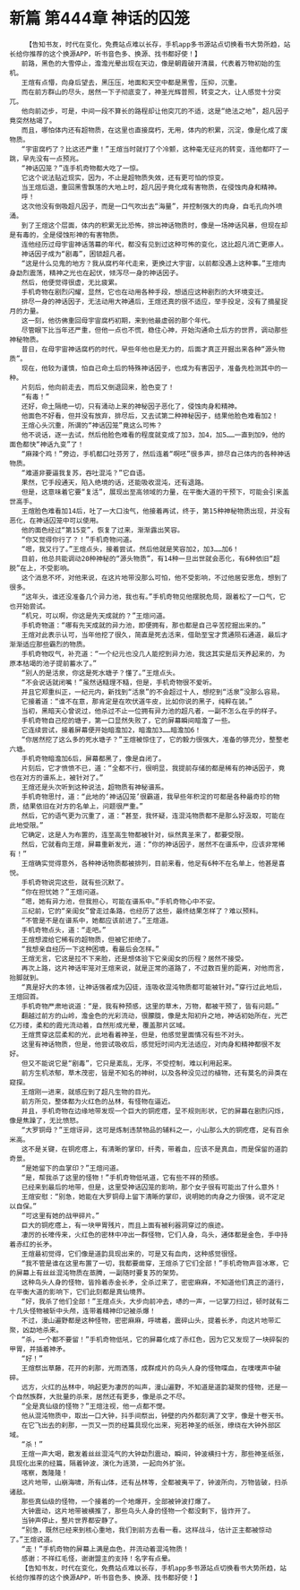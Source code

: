 # 新篇 第444章 神话的囚笼
        【告知书友，时代在变化，免费站点难以长存，手机app多书源站点切换看书大势所趋，站长给你推荐的这个换源APP，听书音色多、换源、找书都好使！】
       前路，黑色的大雪停止，澹澹光晕出现在天边，像是朝霞破开清晨，代表着万物初始的生机。
       王煊有点懵，向身后望去，黑压压，地面和天空中都是黑雪，压抑，沉重。
       而在前方群山的尽头，居然一下子彻底变了，神圣光辉普照，转变之大，让人感觉十分突兀。
       他向前迈步，可是，中间一段不算长的路程却让他突兀的不适，这是“绝法之地”，超凡因子竟突然枯竭了。
       而且，哪怕体内还有超物质，在这里也直接腐朽，无用，体内的积累，沉淀，像是化成了废物质。
       “宇宙腐朽了？比这还严重！”王煊当时就打了个冷颤，这种毫无征兆的转变，连他都吓了一跳，早先没有一点预兆。
       “神话囚笼？”连手机奇物都大吃了一惊。
       它这个说法贴近现实，因为，不止是超物质失效，还有更可怕的惊变。
       当王煊后退，重回黑雪飘落的大地上时，超凡因子竟化成有害物质，在侵蚀肉身和精神。
       呼！
       这次他没有倒吸超凡因子，而是一口气吹出去“海量”，并控制强大的肉身，自毛孔向外喷涌。
       到了王煊这个层面，体内的积累无比恐怖，排出神话物质时，像是一场神话风暴，但现在却是有毒的，全是侵蚀形神的有害物质。
       连他经历过母宇宙神话落幕的年代，都没有见到过这种可怖的变化，这比超凡消亡更瘆人。
       神话因子成为“剧毒”，困锁超凡者。
       “这是什么见鬼的地方？我从腐朽年代走来，更换过大宇宙，以前都没遇上这种事。”王煊肉身勐烈震荡，精神之光也在起伏，倾泻尽一身的神话因子。
       然后，他便觉得很虚，无比疲累。
       手机奇物在剧烈闪耀，显然，它也在动用各种手段，想适应这种剧烈的大环境变迁。
       排尽一身的神话因子，无法动用大神通后，王煊还真的很不适应，举手投足，没有了摘星捉月的力量。
       这一刻，他彷佛重回母宇宙腐朽初期，来到他最虚弱的那个年代。
       尽管眼下比当年还严重，但他一点也不慌，稳住心神，开始沟通命土后方的世界，调动那些神秘物质。
       昔日，在母宇宙神话腐朽的时代，早些年他也是无力的，后面才真正开掘出来各种“源头物质”。
       现在，他较为谨慎，怕自己命土后的特殊神话因子，也成为有害因子，准备先检测其中的一种。
       片刻后，他向前走去，而后又倒退回来，脸色变了！
       “有毒！”
       还好，命土隔绝一切，只有涌动上来的神秘因子恶化了，侵蚀肉身和精神。
       他面色不好看，但并没有放弃，排尽后，又去试第二种神秘因子，结果他脸色难看加2！
       王煊心头沉重，所谓的“神话囚笼”竟这么可怖？
       他不说话，逐一去试，然后他脸色难看的程度就变成了加3，加4，加5……一直到加9，他的面色都快“神话九变”了！
       “麻辣个鸡！”旁边，手机都口吐芬芳了，然后连着“啊呸”很多声，排尽自己体内的各种神话物质。
       “难道非要逼我复苏，吞吐混沌？”它自语。
       果然，它手段通天，陷入绝境的话，还能吸收混沌，还有退路。
       但是，这意味着它要“复活”，展现出至高领域的力量，在平衡大道的干预下，可能会引来盖世高手。
       王煊脸色难看加14后，吐了一大口浊气，他接着再试，终于，第15种神秘物质出现，并没有恶化，在神话囚笼中可以使用。
       他的面色经过“第15变”，恢复了过来，渐渐露出笑容。
       “你又觉得你行了？！”手机奇物问道。
       “嗯，我又行了。”王煊点头，接着尝试，然后他就是笑容加2，加3……加6！
       目前，他总共能调动20种神秘的“源头物质”，有14种一旦出世就会恶化，有6种依旧“超脱”在上，不受影响。
       这个消息不坏，对他来说，在这片地带没那么可怕，他不受影响，不过他居安思危，想到了很多。
       “这年头，谁还没准备几个异力池，我也有。”手机奇物见他摆脱危局，跟着松了一口气，它也开始尝试。
       “机兄，可以啊，你这是先天成就的？”王煊问道。
       手机奇物道：“哪有先天成就的异力池，即便拥有，那也都是自己辛苦挖掘出来的。”
       王煊对此表示认可，当年他挖了很久，简直是死去活来，借助至宝才贯通陨石通道，最后才渐渐适应那些霸烈的物质。
       手机奇物叹气，补充道：“一个纪元也没几人能挖到异力池，我这其实是后天养起来的，为原本枯竭的池子提前蓄水了。”
       “别人的是活泉，你这是死水塘子？懂了。”王煊点头。
       “不会说话就闭嘴！”虽然话糙理不糙，但是，手机奇物很不爱听。
       并且它郑重纠正，一纪元内，新找到“活泉”的不会超过十人，想挖到“活泉”没那么容易。
       它接着道：“谁不在意，那肯定是在吹伏道牛皮，比如你说的黑子，纯粹在装。”
       当初，黑暗天心曾说过，他杀过不止一位拥有异力池的超凡者，一副不怎么在乎的样子。
       手机奇物自己挖的塘子，第一口显然失败了，它的屏幕瞬间暗澹了一些。
       它连续尝试，接着屏幕便开始暗澹加2，暗澹加3……暗澹加6！
       “你居然挖了这么多的死水塘子？”王煊被惊住了，它的毅力很强大，准备的够充分，整整老六塘。
       手机奇物暗澹加6后，屏幕都黑了，像是自闭了。
       片刻后，它才愤愤不已，道：“全都不行，很明显，我提前存储的都是稀有的神话因子，竟也在对方的谱系上，被针对了。”
       王煊还是头次听到这种说法，超物质有神秘谱系。
       手机奇物思忖，道：“此地的‘神话囚笼’很霸道，我早些年积淀的可都是各种最奇珍的物质，结果依旧在对方的名单上，问题很严重。”
       然后，它的语气更为沉重了，道：“甚至，我怀疑，连混沌物质都不是那么好汲取，可能在此地受限。”
       它确定，这是人为布置的，连至高生物都被针对，纵然真圣来了，都要受限。
       然后，它就看向王煊，屏幕重新发光，道：“你的神话因子，居然不在谱系中，应该非常稀有！”
       王煊确实觉得意外，各种神话物质都被排列，目前来看，他足有6种不在名单上，他甚是喜悦。
       手机奇物说完这些，就有些沉默了。
       “你在担忧她？”王煊问道。
       “嗯，她有异力池，但我担心，可能在谱系中。”手机奇物心中不安。
       三纪前，它的“亲闺女”曾走过条路，也经历了这些，最终结果怎样了？难以预料。
       “不管是不是在谱系中，她都应该前进了。”王煊道。
       手机奇物点头，道：“走吧。”
       王煊想渡给它稀有的超物质，但被它拒绝了。
       “我想亲自经历一下这种困境，看最后会怎样。”
       王煊无言，它这是拉不下来脸，还是想体验下它亲闺女的历程？居然不接受。
       再次上路，这片神话牢笼对王煊来说，就是正常的道路了，不过数百里的距离，对他而言，抬脚就到。
       “真是好大的本领，让神话强者成为囚徒，连吸收混沌物质都可能被针对。”穿行过此地后，王煊回首。
       手机奇物严肃地说道：“是，我有种预感，这里的草木，万物，都被干预了，皆有问题。”
       翻越过前方的山岭，澹金色的光彩流动，很朦胧，像是太阳初升之地，神话初始所在，光芒亿万缕，柔和的霞光流动着，自然形成光晕，覆盖那片区域。
       王煊贯穿这层柔和的光，此地看着神圣，但是，他感觉里面情况有些不对头。
       这里有神话物质，但是，他尝试吸收后，感觉短时间内无法适应，对肉身和精神都很不友好。
       但又不能说它是“剧毒”，它只是紊乱，无序，不受控制，难以利用起来。
       前方生机浓郁，草木茂密，皆是不知名的神树，以及各种没见过的植物，还有莫名的异类在窥探。
       王煊刚一进来，就感应到了超凡生物的目光。
       前方所见，整体都为火红色的丛林，有怪物在逼近。
       并且，手机奇物在边缘地带发现一个巨大的铜疙瘩，呈不规则形状，它的屏幕在剧烈闪烁，像是焦躁了，无比愤怒。
       “大罗铜母？”王煊讶异，这可是炼制违禁物品的辅料之一，小山那么大的铜疙瘩，足有百余米高。
       这不是关键，在铜疙瘩上，有清晰的掌印，纤秀，带着血，应该不是真血，而是保留的道韵奇景。
       “是她留下的血掌印？”王煊问道。
       “是，帮我杀了这里的怪物！”手机奇物低吼道，它有些不祥的预感。
       已经来到最后的地带，但是，这里受神话囚笼的影响，那个女子很有可能出了什么意外！
       王煊安慰：“别急，她能在大罗铜母上留下清晰的掌印，说明她的肉身之力很强，说不定足以自保。”
       “可这里有她的战甲碎片。”
       巨大的铜疙瘩上，有一块甲胃残片，而且上面有被利器洞穿过的痕迹。
       凄厉的长嚎传来，火红色的密林中冲出一群怪物，它们人身，鸟头，通体都是金色，手中持着赤红的长矛。
       王煊最初觉得，它们像是道韵具现出来的，可是又有血肉，这种感觉很怪。
       “我不管是谁在这里布置了一切，我都要凿穿，王煊杀了它们全部！”手机奇物声音冰寒，它的屏幕上有丝丝混沌物质在蒸腾，一副随时要复苏的架势。
       这种鸟头人身的怪物，皆拎着赤金长矛，全杀过来了，密密麻麻，不知道他们真正的道行，在平衡大道的影响下，它们此刻都是真仙境界。
       “好，我杀了他们全部！”王煊点头，大步向前冲去，哧的一声，一记掌刀扫过，顿时就有二十几头怪物被斩中头颅，连带着精神印记被杀爆！
       不过，漫山遍野都是这种怪物，密密麻麻，呼啸着，震碎山头，提着长矛，向这片地带汇聚，凶勐地杀来。
       “杀，一个都不要留！”手机奇物低吼，它的屏幕化成了赤红色，因为它又发现了一块碎裂的甲胃，并插着神矛。
       “好！”
       王煊祭出草藤，花开的刹那，光雨洒落，成群成片的鸟头人身的怪物喋血，在噗噗声中破碎。
       远方，火红的丛林中，响起更为凄厉的叫声，漫山遍野，不知道是道韵凝聚的怪物，还是一个自然族群，大批量的杀来，居然还有更多，像是杀之不尽。
       “全是真仙级的怪物？”王煊注视，他一点都不憷。
       他从混沌物质中，取出一口大钟，抖手间祭出，钟壁的内外都刻满了文字，像是十卷天书。
       在它飞出去的刹那，一页又一页的经篇具现化出来，宛若神圣的纸张，缭绕在大钟外部区域。
       “杀！”
       王煊一声大喝，散发着丝丝混沌气的大钟勐烈震动，瞬间，钟波横扫十方，那些神圣纸张，具现化出来的经篇，隔着钟波，演化为涟漪，一起向外扩张。
       喀察，轰隆隆！
       这片地带，山崩海啸，所有山体，还有丛林等，全都被夷平了，钟波所向，万物皆破，扫杀诸敌。
       那些真仙级的怪物，一个接着的一个地爆开，全部被钟波打爆了。
       大钟震动，这片地带被横推了，那些鸟头人身的怪物一个都没剩下，皆炸开了。
       当钟声停止，整片世界都安静了。
       “别急，既然已经来到核心重地，我们到前方去看一看。这样战斗，估计正主都被惊动了。”王煊说道。
       “走！”手机奇物的屏幕上满是血色，并流动着混沌物质！
       感谢：不祥红毛怪，谢谢盟主的支持！名字有点晕。
       【告知书友，时代在变化，免费站点难以长存，手机app多书源站点切换看书大势所趋，站长给你推荐的这个换源APP，听书音色多、换源、找书都好使！】
